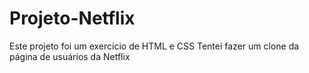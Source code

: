 # Projeto-Netflix

Este projeto foi um exercício de HTML e CSS 
Tentei fazer um clone da página de usuários da Netflix
